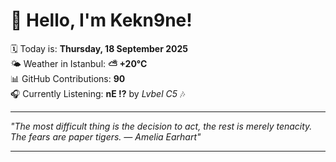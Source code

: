 # 👋 Hello, I'm Kekn9ne!

🗓️ Today is: **Thursday, 18 September 2025**  
🌤️ Weather in Istanbul: **⛅️  +20°C**  
📊 GitHub Contributions: **90**  
🎧 Currently Listening: **nE !?** by *Lvbel C5* 🎶

---

_"The most difficult thing is the decision to act, the rest is merely tenacity. The fears are paper tigers. — *Amelia Earhart*"_

---
